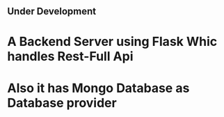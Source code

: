 ## Under Development
# A Backend Server using Flask Whic handles Rest-Full Api
# Also it has Mongo Database as Database provider
